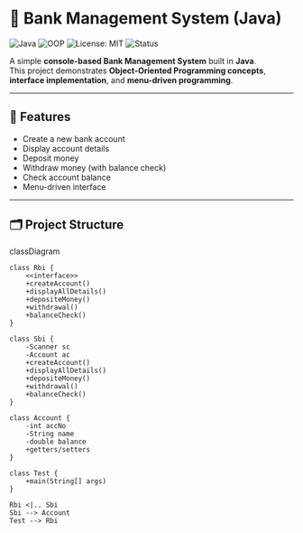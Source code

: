 # 🏦 Bank Management System (Java)

![Java](https://img.shields.io/badge/Java-17-orange?logo=java&logoColor=white)
![OOP](https://img.shields.io/badge/OOP-Concepts-blue)
![License: MIT](https://img.shields.io/badge/License-MIT-green)
![Status](https://img.shields.io/badge/Status-Active-success)

A simple **console-based Bank Management System** built in **Java**.  
This project demonstrates **Object-Oriented Programming concepts**, **interface implementation**, and **menu-driven programming**.

---

## 📌 Features
- Create a new bank account  
- Display account details  
- Deposit money  
- Withdraw money (with balance check)  
- Check account balance  
- Menu-driven interface  

---

## 🗂️ Project Structure
classDiagram

    class Rbi {
        <<interface>>
        +createAccount()
        +displayAllDetails()
        +depositeMoney()
        +withdrawal()
        +balanceCheck()
    }
    
    class Sbi {
        -Scanner sc
        -Account ac
        +createAccount()
        +displayAllDetails()
        +depositeMoney()
        +withdrawal()
        +balanceCheck()
    }
    
    class Account {
        -int accNo
        -String name
        -double balance
        +getters/setters
    }
    
    class Test {
        +main(String[] args)
    }
    
    Rbi <|.. Sbi
    Sbi --> Account
    Test --> Rbi
